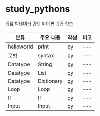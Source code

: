 # study_pythons
의료 빅데이터 강의 파이썬 과정 학습

| 분류 | 주요 내용 | 작성 | 비고 |
| --- | --- | --- | --- |
| helloworld | print | [py](./helloworld.py) | --- |
| 문법 | syntax | [py](./syntaxs.py) | --- |
| Datatype | String | [py](./datatype_strings.py) | --- |
| Datatype | List | [py](./datatype_list.py) | --- |
| Datatype | Dictionary | [py](./dictionary.py) | --- |
| Loop | Loop | [py](./loops.py) | --- |
| If | If | [py](./ifelses.py) | --- |
| Input | Input | [py](./user_inputs.py) | --- |
